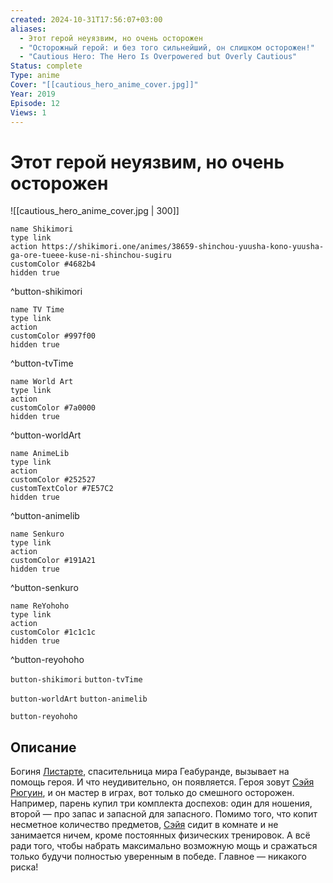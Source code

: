 ```yaml
---
created: 2024-10-31T17:56:07+03:00
aliases:
  - Этот герой неуязвим, но очень осторожен
  - "Осторожный герой: и без того сильнейший, он слишком осторожен!"
  - "Cautious Hero: The Hero Is Overpowered but Overly Cautious"
Status: complete
Type: anime
Cover: "[[cautious_hero_anime_cover.jpg]]"
Year: 2019
Episode: 12
Views: 1
---
```


# Этот герой неуязвим, но очень осторожен

![[cautious_hero_anime_cover.jpg | 300]]

```button
name Shikimori
type link
action https://shikimori.one/animes/38659-shinchou-yuusha-kono-yuusha-ga-ore-tueee-kuse-ni-shinchou-sugiru
customColor #4682b4
hidden true
```
^button-shikimori

```button
name TV Time
type link
action 
customColor #997f00
hidden true
```
^button-tvTime

```button
name World Art
type link
action 
customColor #7a0000
hidden true
```
^button-worldArt

```button
name AnimeLib
type link
action 
customColor #252527
customTextColor #7E57C2
hidden true
```
^button-animelib

```button
name Senkuro
type link
action 
customColor #191A21
hidden true
```
^button-senkuro

```button
name ReYohoho
type link
action 
customColor #1c1c1c
hidden true
```
^button-reyohoho



`button-shikimori` `button-tvTime`

`button-worldArt` `button-animelib`

`button-reyohoho`

## Описание

Богиня [Листарте](https://shikimori.one/characters/173686-ristarte), спасительница мира Геабуранде, вызывает на помощь героя. И что неудивительно, он появляется. Героя зовут [Сэйя Рюгуин](https://shikimori.one/characters/173685-seiya-ryuuguuin), и он мастер в играх, вот только до смешного осторожен. Например, парень купил три комплекта доспехов: один для ношения, второй — про запас и запасной для запасного. Помимо того, что копит несметное количество предметов, [Сэйя](https://shikimori.one/characters/173685-seiya-ryuuguuin) сидит в комнате и не занимается ничем, кроме постоянных физических тренировок. А всё ради того, чтобы набрать максимально возможную мощь и сражаться только будучи полностью уверенным в победе. Главное — никакого риска!
